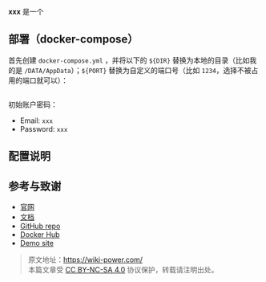 ![]()

**xxx** 是一个

## 部署（docker-compose）

首先创建 `docker-compose.yml` ，并将以下的 `${DIR}` 替换为本地的目录（比如我的是 `/DATA/AppData`）；`${PORT}` 替换为自定义的端口号（比如 `1234`，选择不被占用的端口就可以）：

```yml title="docker-compose.yml"

```

初始账户密码：

- Email: `xxx`
- Password: `xxx`

## 配置说明

## 参考与致谢

- [官网]()
- [文档]()
- [GitHub repo]()
- [Docker Hub]()
- [Demo site]()

> 原文地址：<https://wiki-power.com/>  
> 本篇文章受 [CC BY-NC-SA 4.0](https://creativecommons.org/licenses/by/4.0/deed.zh) 协议保护，转载请注明出处。
